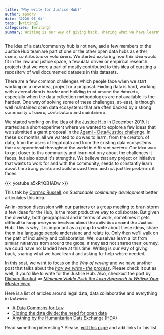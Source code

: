```yaml
---
title: 'Why write for Justice Hub?'
author: apoorv
date: '2020-05-02'
tags: [writing]
categories: [writing]
summary: Writing is our way of giving back, sharing what we have learnt and asking for help where needed.
---
```


The idea of a data/community hub is not new, and a few members of the Justice Hub team are part of one or the other open data hubs as either users, contributors or volunteers. We started exploring how this idea would fit in the law and justice space, a few data driven or empirical research projects that we were a part of mostly contributed to this idea of curating a repository of well documented datasets in this datasets. 

There are a few common challenges which people face when we start working on a new idea, project or a proposal. Finding data is hard, working with external data is harder and building trust around the datasets, especially when the data collection methodologies are not available, is the hardest. One way of solving some of these challenges, at-least, is through well maintained open data ecosystems that are often backed by a strong community of users, contributors and maintainers. 

We started working on the idea of the [Justice Hub](https://justicehub.in/) in December 2019. It started as a short experiment where we wanted to explore a few ideas that we submitted a grant proposal in the [Agami - Data4Justice challenge](https://www.agami.in/data-challenge-2019). In these six months, all we wanted to do was to learn, from the creators of data, from the users of legal data and from the existing data ecosystems that are operational throughout the world in different sectors. Our idea was to get closer to this community and learn not only about the challenges it faces, but also about it's strengths. We believe that any project or initiative that wants to work for and with the community, needs to constantly learn about the strong points and build around them and not just the problems it faces. 

{{< youtube a5xR4QB1ADw >}}

This talk by [Cormac Russell](https://www.nurturedevelopment.org/who-we-are/cormac-russell/), on _Sustainable community development_ better articulates this idea.

An in-person discussion with our partners or a group meeting to brain storm a few ideas for the Hub, is the most productive way to collaborate. But given the diversity, both geographical and in terms of work, sometimes it gets difficult to keep everyone involved about the activities around the Justice Hub. This is why, it is important as a group to write about these ideas, share them in a language people understand and relate to. Only then we'll walk on the path of inclusivity and collaboration. We, ourselves learn a lot from similar initiatives from around the globe. If they had not shared their journey, we could have not landed here at this time. Writing is our way of giving back, sharing what we have learnt and asking for help where needed. 

In this post, we want to focus on the _Why of writing_ and we have another post that talks about the [_how we write - the process_](https://hackmd.io/@justice-hub/BkIOvfjYL). Please check it out as well, if you'd like to write for the Justice Hub. Also, checkout the post by [Richard Bartlett](https://twitter.com/RichDecibels) on [_Minimum Viable Post: the Lean Approach to Writing Your Masterpiece_](https://medium.com/swlh/rich-s-general-theory-of-blogging-aa2cb502fbc)

Here is a list of articles around legal data, data collaborative and everything in between:

* [A Data Commons for Law](https://medium.com/legal-design-and-innovation/a-data-commons-for-law-60e4c4ad9340)
* [Closing the data divide: the need for open data](https://blogs.microsoft.com/on-the-issues/2020/04/21/open-data-campaign-divide/)
* [Anything by the Humanitarian Data Exchange (HDX) ](https://centre.humdata.org/category/blog/)

Read something interesting ? Please, [edit this page](https://hackmd.io/ma5EG4o1SPWpZbkK0WVhQA) and add links to this list. 